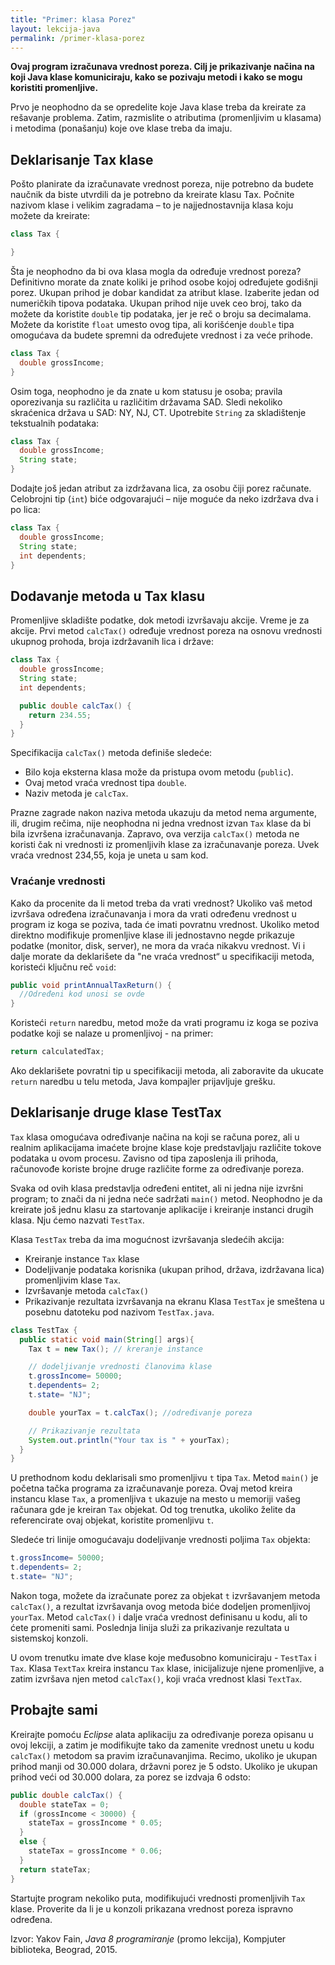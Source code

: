 ```yaml
---
title: "Primer: klasa Porez"
layout: lekcija-java
permalink: /primer-klasa-porez
---
```


**Ovaj program izračunava vrednost poreza. Cilj je prikazivanje načina na koji Java klase komuniciraju, kako se pozivaju metodi i kako se mogu koristiti promenljive.**

Prvo je neophodno da se opredelite koje Java klase treba da kreirate za rešavanje problema. Zatim, razmislite o atributima (promenljivim u klasama) i metodima (ponašanju) koje ove klase treba da imaju.

## Deklarisanje Tax klase

Pošto planirate da izračunavate vrednost poreza, nije potrebno da budete naučnik da biste utvrdili da je potrebno da kreirate klasu Tax. Počnite nazivom klase i velikim zagradama – to je najjednostavnija klasa koju možete da kreirate:

```java
class Tax {

}
```

Šta je neophodno da bi ova klasa mogla da određuje vrednost poreza? Definitivno morate da znate koliki je prihod osobe kojoj određujete godišnji porez. Ukupan prihod je dobar kandidat za atribut klase. Izaberite jedan od numeričkih tipova podataka. Ukupan prihod nije uvek ceo broj, tako da možete da koristite `double` tip podataka, jer je reč o broju sa decimalama. Možete da koristite `float` umesto ovog tipa, ali korišćenje `double` tipa omogućava da budete spremni da određujete vrednost i za veće prihode.

```java
class Tax {
  double grossIncome;
}
```

Osim toga, neophodno je da znate u kom statusu je osoba; pravila oporezivanja su različita u različitim državama SAD. Sledi nekoliko skraćenica država u SAD: NY, NJ, CT. Upotrebite `String` za skladištenje tekstualnih podataka:

```java
class Tax {
  double grossIncome;
  String state;
}
```

Dodajte još jedan atribut za izdržavana lica, za osobu čiji porez računate. Celobrojni tip (`int`) biće odgovarajući – nije moguće da neko izdržava dva i po lica:

```java
class Tax {
  double grossIncome;
  String state;
  int dependents;
}
```

## Dodavanje metoda u Tax klasu

Promenljive skladište podatke, dok metodi izvršavaju akcije. Vreme je za akcije. Prvi metod
`calcTax()` određuje vrednost poreza na osnovu vrednosti ukupnog prohoda, broja izdržavanih lica i države:

```java
class Tax {
  double grossIncome;
  String state;
  int dependents;

  public double calcTax() {
    return 234.55;
  }
}
```

Specifikacija `calcTax()` metoda definiše sledeće:
- Bilo koja eksterna klasa može da pristupa ovom metodu (`public`).
- Ovaj metod vraća vrednost tipa `double`.
- Naziv metoda je `calcTax`.

Prazne zagrade nakon naziva metoda ukazuju da metod nema argumente, ili, drugim rečima, nije neophodna ni jedna vrednost izvan `Tax` klase da bi bila izvršena izračunavanja. Zapravo, ova verzija `calcTax()` metoda ne koristi čak ni vrednosti iz promenljivih klase za izračunavanje poreza. Uvek vraća vrednost 234,55, koja je uneta u sam kod.

### Vraćanje vrednosti

Kako da procenite da li metod treba da vrati vrednost? Ukoliko vaš metod izvršava određena izračunavanja i mora da vrati određenu vrednost u program iz koga se poziva, tada će imati povratnu vrednost. Ukoliko metod direktno modifikuje promenljive klase ili jednostavno negde prikazuje podatke (monitor, disk, server), ne mora da vraća nikakvu vrednost. Vi i dalje morate da deklarišete da "ne vraća vrednost“ u specifikaciji metoda, koristeći ključnu reč `void`:

```java
public void printAnnualTaxReturn() {
  //Određeni kod unosi se ovde
}
```

Koristeći `return` naredbu, metod može da vrati programu iz koga se poziva podatke koji se nalaze u promenljivoj - na primer:

```java
return calculatedTax;
```

Ako deklarišete povratni tip u specifikaciji metoda, ali zaboravite da ukucate `return` naredbu u telu metoda, Java kompajler prijavljuje grešku.

## Deklarisanje druge klase TestTax

`Tax` klasa omogućava određivanje načina na koji se računa porez, ali u realnim aplikacijama imaćete brojne klase koje predstavljaju različite tokove podataka u ovom procesu. Zavisno od tipa zaposlenja ili prihoda, računovođe koriste brojne druge različite forme za određivanje poreza.

Svaka od ovih klasa predstavlja određeni entitet, ali ni jedna nije izvršni program; to znači da ni jedna neće sadržati `main()` metod. Neophodno je da kreirate još jednu klasu za startovanje aplikacije i kreiranje instanci drugih klasa. Nju ćemo nazvati `TestTax`.

Klasa `TestTax` treba da ima mogućnost izvršavanja sledećih akcija:
- Kreiranje instance `Tax` klase
- Dodeljivanje podataka korisnika (ukupan prihod, država, izdržavana lica) promenljivim klase `Tax`.
- Izvršavanje metoda `calcTax()`
- Prikazivanje rezultata izvršavanja na ekranu Klasa `TestTax` je smeštena u posebnu datoteku pod nazivom `TestTax.java`.

```java
class TestTax {
  public static void main(String[] args){
    Tax t = new Tax(); // kreranje instance

    // dodeljivanje vrednosti članovima klase
    t.grossIncome= 50000;
    t.dependents= 2;
    t.state= "NJ";

    double yourTax = t.calcTax(); //određivanje poreza

    // Prikazivanje rezultata
    System.out.println("Your tax is " + yourTax);
  }
}
```

U prethodnom kodu deklarisali smo promenljivu `t` tipa `Tax`. Metod `main()` je početna tačka programa za izračunavanje poreza. Ovaj metod kreira instancu klase `Tax`, a promenljiva `t` ukazuje na mesto u memoriji vašeg računara gde je kreiran `Tax` objekat. Od tog trenutka, ukoliko želite da referencirate ovaj objekat, koristite promenljivu `t`.

Sledeće tri linije omogućavaju dodeljivanje vrednosti poljima `Tax` objekta:

```java
t.grossIncome= 50000;
t.dependents= 2;
t.state= "NJ";
```

Nakon toga, možete da izračunate porez za objekat `t` izvršavanjem metoda `calcTax()`, a rezultat izvršavanja ovog metoda biće dodeljen promenljivoj `yourTax`. Metod `calcTax()` i dalje vraća vrednost definisanu u kodu, ali to ćete promeniti sami. Poslednja linija služi za prikazivanje rezultata u sistemskoj konzoli.

U ovom trenutku imate dve klase koje međusobno komuniciraju - `TestTax` i `Tax`. Klasa `TextTax` kreira instancu `Tax` klase, inicijalizuje njene promenljive, a zatim izvršava njen metod `calcTax()`, koji vraća vrednost klasi `TextTax`.

## Probajte sami

Kreirajte pomoću *Eclipse* alata aplikaciju za određivanje poreza opisanu u ovoj lekciji, a zatim je modifikujte tako da zamenite vrednost unetu u kodu `calcTax()` metodom sa pravim izračunavanjima. Recimo, ukoliko je ukupan prihod manji od 30.000 dolara, državni porez je 5 odsto. Ukoliko je ukupan prihod veći od 30.000 dolara, za porez se izdvaja 6 odsto:

```java
public double calcTax() {
  double stateTax = 0;
  if (grossIncome < 30000) {
    stateTax = grossIncome * 0.05;
  }
  else {
    stateTax = grossIncome * 0.06;
  }
  return stateTax;
}
```

Startujte program nekoliko puta, modifikujući vrednosti promenljivih `Tax` klase. Proverite da li je u konzoli prikazana vrednost poreza ispravno određena.


Izvor: Yakov Fain, *Java 8 programiranje* (promo lekcija), Kompjuter biblioteka, Beograd, 2015.
